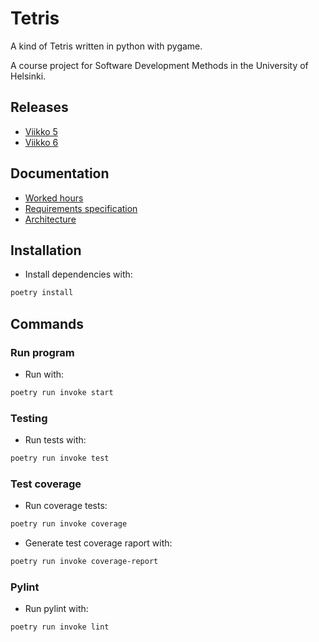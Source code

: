 # Tetris

A kind of Tetris written in python with pygame. 

A course project for Software Development Methods in the University of Helsinki. 

## Releases
- [Viikko 5](https://github.com/jerenuora/ot_harjoitustyo/releases/tag/viikko5)
- [Viikko 6](https://github.com/jerenuora/ot_harjoitustyo/releases/tag/viikko6)

## Documentation
- [Worked hours](https://github.com/jerenuora/ot_harjoitustyo/blob/master/dokumentaatio/Timetracking.md)
- [Requirements specification](https://github.com/jerenuora/ot_harjoitustyo/blob/master/dokumentaatio/Requirements.md)
- [Architecture](https://github.com/jerenuora/ot_harjoitustyo/blob/master/dokumentaatio/Architecture.md)
## Installation
- Install dependencies with:
```bash
poetry install
```

## Commands
### Run program 
- Run with:
```bash
poetry run invoke start
```

### Testing 
- Run tests with:
```bash 
poetry run invoke test
```

### Test coverage
- Run coverage tests:
```bash 
poetry run invoke coverage
```
- Generate test coverage raport with:
```bash
poetry run invoke coverage-report
```

### Pylint
- Run pylint with:
```bash
poetry run invoke lint
```
